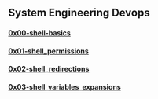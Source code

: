 ## System Engineering Devops

#### [0x00-shell-basics](https://github.com/Jerdah/alx-system_engineering-devops/tree/master/0x00-shell_basics)
#### [0x01-shell_permissions](https://github.com/Jerdah/alx-system_engineering-devops/tree/master/0x01-shell_permissions)
#### [0x02-shell_redirections](https://github.com/Jerdah/alx-system_engineering-devops/tree/master/0x02-shell_redirections)
#### [0x03-shell_variables_expansions](https://github.com/Jerdah/alx-system_engineering-devops/tree/master/0x03-shell_variables_expansions)
 
